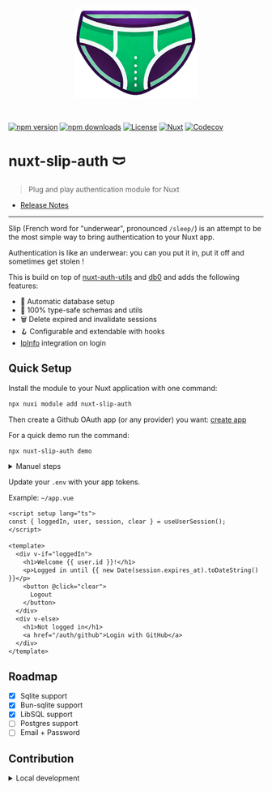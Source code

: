 <!--
Get your module up and running quickly.

Find and replace all on all files (CMD+SHIFT+F):
- Name: nuxt-slip-auth
- Package name: nuxt-slip-auth
- Description: My new Nuxt module
-->

<p align="center">
  <img src="logo.webp" width="240">
</p>
<br>

[![npm version][npm-version-src]][npm-version-href]
[![npm downloads][npm-downloads-src]][npm-downloads-href]
[![License][license-src]][license-href]
[![Nuxt][nuxt-src]][nuxt-href]
[![Codecov][codecov-src]][codecov-href]

# nuxt-slip-auth 🩲
> Plug and play authentication module for Nuxt

- [Release Notes](/CHANGELOG.md)
<!-- - [🏀 Online playground](https://stackblitz.com/github/adrienZ/slip?file=playground%2Fapp.vue) -->
<!-- - [📖 &nbsp;Documentation](https://example.com) -->


---

Slip (French word for "underwear", pronounced `/sleep/`) is an attempt to be the most simple way to bring authentication to your Nuxt app.

Authentication is like an underwear: you can you put it in, put it off and sometimes get stolen !

This is build on top of [nuxt-auth-utils](https://github.com/atinux/nuxt-auth-utils) and [db0](https://github.com/unjs/db0) and adds the following features:

<!-- Highlight some of the features your module provide here -->
- 💾 Automatic database setup
- 🤝 100% type-safe schemas and utils
- 🗑️ Delete expired and invalidate sessions
- 🪝 Configurable and extendable with hooks
- [IpInfo](https://ipinfo.io/) integration on login

## Quick Setup

Install the module to your Nuxt application with one command:

```bash
npx nuxi module add nuxt-slip-auth
```

Then create a Github OAuth app (or any provider) you want: [create app](https://github.com/settings/applications/new?oauth_application[name]=My%20app&oauth_application[url]=http://localhost:3000&oauth_application[callback_url]=http://localhost:3000/)

For a quick demo run the command:

```bash
npx nuxt-slip-auth demo
```
<details>
  <summary>Manuel steps</summary>

  #### 1. Install better-sqlite3

  By default, nuxt-auth-utils will use sqlite, so you'll need to run 
  ```bash
  npm install better-sqlite3
  ```

  #### 2. create an API oAuth handler


Example: `~/server/routes/auth/github.get.ts`

```ts
export default oauthGitHubEventHandler({
  config: {
    emailRequired: true,
  },
  async onSuccess(event, { user }) {
    const auth = useSlipAuth();

    const [userId, sessionFromDb] = await auth.registerUserIfMissingInDb({
      email: user.email,
      providerId: "github",
      providerUserId: user.id,
      ua: getRequestHeader(event, "User-Agent"),
      ip: getRequestIP(event),
    });

    await setUserSession(event, {
      expires_at: sessionFromDb.expires_at,
      id: sessionFromDb.id,
      user: {
        id: userId,
      },
    });
    return sendRedirect(event, "/");
  },
  // Optional, will return a json error and 401 status code by default
  onError(event, error) {
    console.error("GitHub OAuth error:", error);
    return sendRedirect(event, "/");
  },
});
```

### 3. Create your .env file
```toml[.env]
NUXT_OAUTH_GITHUB_CLIENT_ID=""
NUXT_OAUTH_GITHUB_CLIENT_SECRET=""
NUXT_SLIP_AUTH_IP_INFO_TOKEN=""
```

</details>

Update your `.env` with your app tokens.

Example: `~/app.vue`

```vue
<script setup lang="ts">
const { loggedIn, user, session, clear } = useUserSession();
</script>

<template>
  <div v-if="loggedIn">
    <h1>Welcome {{ user.id }}!</h1>
    <p>Logged in until {{ new Date(session.expires_at).toDateString() }}</p>
    <button @click="clear">
      Logout
    </button>
  </div>
  <div v-else>
    <h1>Not logged in</h1>
    <a href="/auth/github">Login with GitHub</a>
  </div>
</template>
```


## Roadmap
- [x] Sqlite support
- [x] Bun-sqlite support
- [x] LibSQL support
- [ ] Postgres support
- [ ] Email + Password

## Contribution

<details>
  <summary>Local development</summary>
  
  ```bash
  # Install dependencies
  npm install
  
  # Generate type stubs
  npm run dev:prepare
  
  # Develop with the playground
  npm run dev
  
  # Build the playground
  npm run dev:build
  
  # Run ESLint
  npm run lint
  
  # Run Vitest
  npm run test
  npm run test:watch
  
  # Release new version
  npm run release
  ```

</details>


<!-- Badges -->
[npm-version-src]: https://img.shields.io/npm/v/nuxt-slip-auth/latest.svg?style=flat&colorA=020420&colorB=00DC82
[npm-version-href]: https://npmjs.com/package/nuxt-slip-auth

[npm-downloads-src]: https://img.shields.io/npm/dm/nuxt-slip-auth.svg?style=flat&colorA=020420&colorB=00DC82
[npm-downloads-href]: https://npmjs.com/package/nuxt-slip-auth

[license-src]: https://img.shields.io/npm/l/nuxt-slip-auth.svg?style=flat&colorA=020420&colorB=00DC82
[license-href]: https://npmjs.com/package/nuxt-slip-auth

[nuxt-src]: https://img.shields.io/badge/Nuxt-020420?logo=nuxt.js
[nuxt-href]: https://nuxt.com

[codecov-src]:https://codecov.io/gh/adrienZ/slip/graph/badge.svg?token=GMTZW7C5S7
[codecov-href]: https://codecov.io/gh/adrienZ/slip
